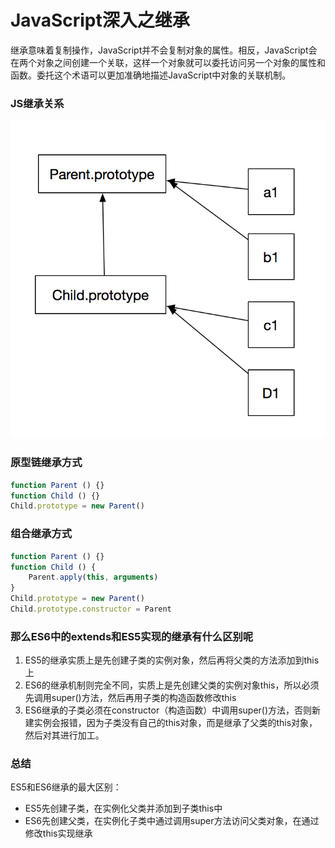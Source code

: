 # JavaScript深入之继承

继承意味着复制操作，JavaScript并不会复制对象的属性。相反，JavaScript会在两个对象之间创建一个关联，这样一个对象就可以委托访问另一个对象的属性和函数。委托这个术语可以更加准确地描述JavaScript中对象的关联机制。

### JS继承关系

![](../imgs/prototype-relation.png)

### 原型链继承方式

```js
function Parent () {}
function Child () {}
Child.prototype = new Parent()
```

### 组合继承方式

```js
function Parent () {}
function Child () {
    Parent.apply(this, arguments)
}
Child.prototype = new Parent()
Child.prototype.constructor = Parent
```

### 那么ES6中的extends和ES5实现的继承有什么区别呢

1. ES5的继承实质上是先创建子类的实例对象，然后再将父类的方法添加到this上
2. ES6的继承机制则完全不同，实质上是先创建父类的实例对象this，所以必须先调用super()方法，然后再用子类的构造函数修改this
3. ES6继承的子类必须在constructor（构造函数）中调用super()方法，否则新建实例会报错，因为子类没有自己的this对象，而是继承了父类的this对象，然后对其进行加工。

### 总结

ES5和ES6继承的最大区别：

- ES5先创建子类，在实例化父类并添加到子类this中
- ES6先创建父类，在实例化子类中通过调用super方法访问父类对象，在通过修改this实现继承
